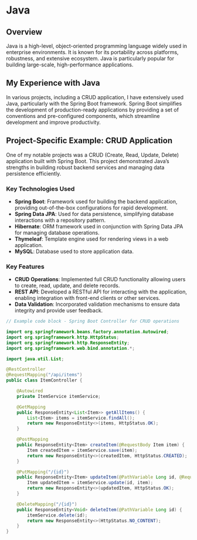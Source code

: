 # Java

## Overview
Java is a high-level, object-oriented programming language widely used in enterprise environments. It is known for its portability across platforms, robustness, and extensive ecosystem. Java is particularly popular for building large-scale, high-performance applications.

## My Experience with Java
In various projects, including a CRUD application, I have extensively used Java, particularly with the Spring Boot framework. Spring Boot simplifies the development of production-ready applications by providing a set of conventions and pre-configured components, which streamline development and improve productivity.

## Project-Specific Example: CRUD Application
One of my notable projects was a CRUD (Create, Read, Update, Delete) application built with Spring Boot. This project demonstrated Java’s strengths in building robust backend services and managing data persistence efficiently.

### Key Technologies Used
- **Spring Boot**: Framework used for building the backend application, providing out-of-the-box configurations for rapid development.
- **Spring Data JPA**: Used for data persistence, simplifying database interactions with a repository pattern.
- **Hibernate**: ORM framework used in conjunction with Spring Data JPA for managing database operations.
- **Thymeleaf**: Template engine used for rendering views in a web application.
- **MySQL**: Database used to store application data.

### Key Features
- **CRUD Operations**: Implemented full CRUD functionality allowing users to create, read, update, and delete records.
- **REST API**: Developed a RESTful API for interacting with the application, enabling integration with front-end clients or other services.
- **Data Validation**: Incorporated validation mechanisms to ensure data integrity and provide user feedback.

```java
// Example code block - Spring Boot Controller for CRUD operations

import org.springframework.beans.factory.annotation.Autowired;
import org.springframework.http.HttpStatus;
import org.springframework.http.ResponseEntity;
import org.springframework.web.bind.annotation.*;

import java.util.List;

@RestController
@RequestMapping("/api/items")
public class ItemController {

    @Autowired
    private ItemService itemService;

    @GetMapping
    public ResponseEntity<List<Item>> getAllItems() {
        List<Item> items = itemService.findAll();
        return new ResponseEntity<>(items, HttpStatus.OK);
    }

    @PostMapping
    public ResponseEntity<Item> createItem(@RequestBody Item item) {
        Item createdItem = itemService.save(item);
        return new ResponseEntity<>(createdItem, HttpStatus.CREATED);
    }

    @PutMapping("/{id}")
    public ResponseEntity<Item> updateItem(@PathVariable Long id, @RequestBody Item item) {
        Item updatedItem = itemService.update(id, item);
        return new ResponseEntity<>(updatedItem, HttpStatus.OK);
    }

    @DeleteMapping("/{id}")
    public ResponseEntity<Void> deleteItem(@PathVariable Long id) {
        itemService.delete(id);
        return new ResponseEntity<>(HttpStatus.NO_CONTENT);
    }
}

